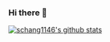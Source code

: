 ### Hi there 👋

[![schang1146's github stats](https://github-readme-stats.vercel.app/api?username=schang1146)](https://github.com/schang1146/github-readme-stats)

<!--
**schang1146/schang1146** is a ✨ _special_ ✨ repository because its `README.md` (this file) appears on your GitHub profile.

Here are some ideas to get you started:

- 🔭 I’m currently working on ...
- 🌱 I’m currently learning ...
- 👯 I’m looking to collaborate on ...
- 🤔 I’m looking for help with ...
- 💬 Ask me about ...
- 📫 How to reach me: ...
- 😄 Pronouns: ...
- ⚡ Fun fact: ...
-->
